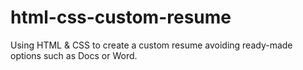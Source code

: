 # html-css-custom-resume
Using HTML &amp; CSS to create a custom resume avoiding ready-made options such as Docs or Word.
